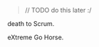 <link rel="stylesheet" type='text/css' href="https://cdn.jsdelivr.net/gh/devicons/devicon@latest/devicon.min.css" />
          
<!--
> ill figure out what to put here some day :)
-->

> // TODO do this later :/

death to Scrum. 

eXtreme Go Horse.


<!---## My Favourite Tools

| Languages | Frameworks | Environment |
|--|--|--|
| <img src="https://cdn.jsdelivr.net/gh/devicons/devicon@latest/icons/rust/rust-original.svg" height="50"/> <img src="https://cdn.jsdelivr.net/gh/devicons/devicon@latest/icons/python/python-original.svg"  height="50"/><img src="https://cdn.jsdelivr.net/gh/devicons/devicon@latest/icons/cplusplus/cplusplus-original.svg" height="50"/> <img src="https://cdn.jsdelivr.net/gh/devicons/devicon@latest/icons/javascript/javascript-original.svg" height="50"/> <img src="https://cdn.jsdelivr.net/gh/devicons/devicon@latest/icons/java/java-original.svg" height="50" /> <img src="https://cdn.jsdelivr.net/gh/devicons/devicon@latest/icons/lua/lua-original.svg" height="50"/> <img src="https://cdn.jsdelivr.net/gh/devicons/devicon@latest/icons/haskell/haskell-original.svg" height="50"/>| <img src="https://cdn.jsdelivr.net/gh/devicons/devicon@latest/icons/pytorch/pytorch-original.svg" height="50"/> <img src="https://cdn.jsdelivr.net/gh/devicons/devicon@latest/icons/tensorflow/tensorflow-original.svg" height="50"/> <img src="https://cdn.jsdelivr.net/gh/devicons/devicon@latest/icons/anaconda/anaconda-original.svg" height="50" />  <img src="https://cdn.jsdelivr.net/gh/devicons/devicon@latest/icons/mariadb/mariadb-original-wordmark.svg" height="50"/>  |  <img src="https://cdn.jsdelivr.net/gh/devicons/devicon@latest/icons/bash/bash-original.svg" height="50"/> <img src="https://cdn.jsdelivr.net/gh/devicons/devicon@latest/icons/neovim/neovim-original.svg" height="50"/>   <img src="https://cdn.jsdelivr.net/gh/devicons/devicon@latest/icons/archlinux/archlinux-original.svg" height="50"/>  <img src="https://mxlinux.org/wp-content/uploads/2019/01/Logo-MX_big.png" height="50"> <img src="https://cdn.jsdelivr.net/gh/devicons/devicon@latest/icons/debian/debian-original.svg" height="50"/> <img src="https://cdn.jsdelivr.net/gh/devicons/devicon@latest/icons/git/git-original.svg" height="50" /> <img src="https://slurm.schedmd.com/slurm_logo.png" height="50">
LOL IT LOOKS BAD ALSO black icons have 0 contrast fix later idc rn
--->
